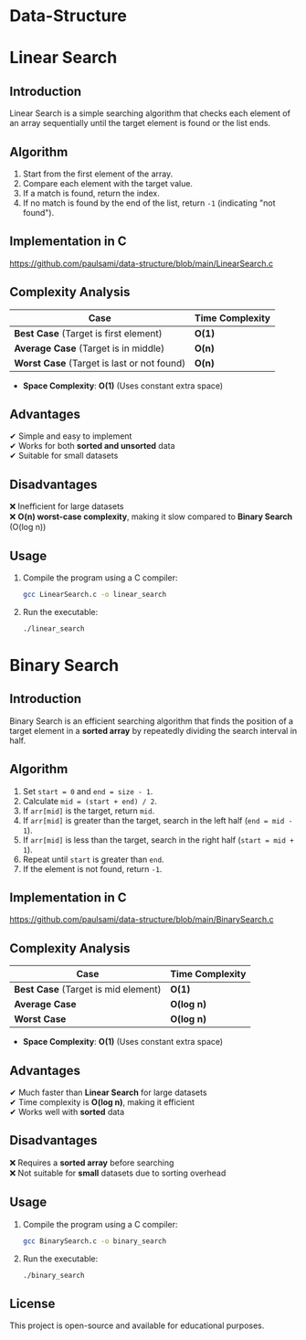 # Data-Structure
# Linear Search

## Introduction
Linear Search is a simple searching algorithm that checks each element of an array sequentially until the target element is found or the list ends.

## Algorithm
1. Start from the first element of the array.
2. Compare each element with the target value.
3. If a match is found, return the index.
4. If no match is found by the end of the list, return `-1` (indicating "not found").

## Implementation in C
https://github.com/paulsami/data-structure/blob/main/LinearSearch.c

## Complexity Analysis
| Case | Time Complexity |
|------|---------------|
| **Best Case** (Target is first element) | **O(1)** |
| **Average Case** (Target is in middle) | **O(n)** |
| **Worst Case** (Target is last or not found) | **O(n)** |

- **Space Complexity**: **O(1)** (Uses constant extra space)

## Advantages
✔ Simple and easy to implement  
✔ Works for both **sorted and unsorted** data  
✔ Suitable for small datasets  

## Disadvantages
❌ Inefficient for large datasets  
❌ **O(n) worst-case complexity**, making it slow compared to **Binary Search** (O(log n))  

## Usage
1. Compile the program using a C compiler:
   ```sh
   gcc LinearSearch.c -o linear_search
   ```
2. Run the executable:
   ```sh
   ./linear_search
   ```
# Binary Search 

## Introduction
Binary Search is an efficient searching algorithm that finds the position of a target element in a **sorted array** by repeatedly dividing the search interval in half.

## Algorithm
1. Set `start = 0` and `end = size - 1`.
2. Calculate `mid = (start + end) / 2`.
3. If `arr[mid]` is the target, return `mid`.
4. If `arr[mid]` is greater than the target, search in the left half (`end = mid - 1`).
5. If `arr[mid]` is less than the target, search in the right half (`start = mid + 1`).
6. Repeat until `start` is greater than `end`.
7. If the element is not found, return `-1`.

## Implementation in C

https://github.com/paulsami/data-structure/blob/main/BinarySearch.c


## Complexity Analysis
| Case | Time Complexity |
|------|---------------|
| **Best Case** (Target is mid element) | **O(1)** |
| **Average Case** | **O(log n)** |
| **Worst Case** | **O(log n)** |

- **Space Complexity**: **O(1)** (Uses constant extra space)

## Advantages
✔ Much faster than **Linear Search** for large datasets  
✔ Time complexity is **O(log n)**, making it efficient  
✔ Works well with **sorted** data  

## Disadvantages
❌ Requires a **sorted array** before searching  
❌ Not suitable for **small** datasets due to sorting overhead  

## Usage
1. Compile the program using a C compiler:
   ```sh
   gcc BinarySearch.c -o binary_search
   ```
2. Run the executable:
   ```sh
   ./binary_search
   ```

## License
This project is open-source and available for educational purposes.

